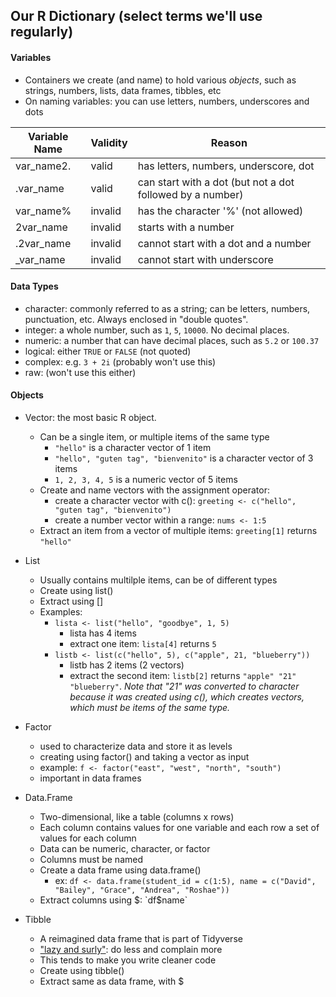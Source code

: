 ## Our R Dictionary (select terms we'll use regularly)

#### **Variables**

* Containers we create (and name) to hold various _objects_, such as strings, numbers, lists, data frames, tibbles, etc
* On naming variables: you can use letters, numbers, underscores and dots


Variable Name | Validity | Reason
------------- | -------- | ------
var_name2.    | valid    | has letters, numbers, underscore, dot
.var_name     | valid    | can start with a dot (but not a dot followed by a number)
var_name%     | invalid  | has the character '%' (not allowed)
2var_name     | invalid  | starts with a number
.2var_name    | invalid  | cannot start with a dot and a number
_var_name     | invalid  | cannot start with underscore


#### **Data Types**

* character: commonly referred to as a string; can be letters, numbers, punctuation, etc. Always enclosed in "double quotes". 
* integer: a whole number, such as `1`, `5`, `10000`. No decimal places.
* numeric: a number that can have decimal places, such as `5.2` or `100.37`
* logical: either `TRUE` or `FALSE` (not quoted) 
* complex: e.g. `3 + 2i` (probably won't use this) 
* raw: (won't use this either)


#### **Objects**

* Vector: the most basic R object. 
	* Can be a single item, or multiple items of the same type
		* `"hello"` is a character vector of 1 item
		* `"hello", "guten tag", "bienvenito"` is a character vector of 3 items
		* `1, 2, 3, 4, 5` is a numeric vector of 5 items
	* Create and name vectors with the assignment operator: 
		* create a character vector with c():  `greeting <- c("hello", "guten tag", "bienvenito")`
		* create a number vector within a range: `nums <- 1:5`
	* Extract an item from a vector of multiple items: `greeting[1]` returns `"hello"`
		
* List
	* Usually contains multilple items, can be of different types
	* Create using list()
	* Extract using []
	* Examples:
		* `lista <- list("hello", "goodbye", 1, 5)`
			* lista has 4 items
			* extract one item: `lista[4]` returns `5`
		* `listb <- list(c("hello", 5), c("apple", 21, "blueberry"))`
			* listb has 2 items (2 vectors)
			* extract the second item: `listb[2]` returns `"apple" "21" "blueberry"`. _Note that "21" was converted to character because it was created using c(), which creates vectors, which must be items of the same type._

* Factor
	* used to characterize data and store it as levels
	* creating using factor() and taking a vector as input
	* example: 	`f <- factor("east", "west", "north", "south")`
	* important in data frames

* Data.Frame
	* Two-dimensional, like a table (columns x rows)
	* Each column contains values for one variable and each row a set of values for each column
	* Data can be numeric, character, or factor
	* Columns must be named
	* Create a data frame using data.frame()
		* ex: `df <- data.frame(student_id = c(1:5), name = c("David", "Bailey", "Grace", "Andrea", "Roshae"))`
	* Extract columns using $: `df$name`

* Tibble
	* A reimagined data frame that is part of Tidyverse
	* ["lazy and surly"](https://tibble.tidyverse.org/): do less and complain more
	* This tends to make you write cleaner code
	* Create using tibble()
	* Extract same as data frame, with $
	
